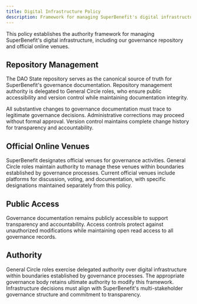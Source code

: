 ```yaml
---
title: Digital Infrastructure Policy
description: Framework for managing SuperBenefit's digital infrastructure and governance repository
---
```


This policy establishes the authority framework for managing SuperBenefit's digital infrastructure, including our governance repository and official online venues.

## Repository Management

The DAO State repository serves as the canonical source of truth for SuperBenefit's governance documentation. Repository management authority is delegated to General Circle roles, who ensure public accessibility and version control while maintaining documentation integrity.

All substantive changes to governance documentation must trace to legitimate governance decisions. Administrative corrections may proceed without formal approval. Version control maintains complete change history for transparency and accountability.

## Official Online Venues

SuperBenefit designates official venues for governance activities. General Circle roles maintain authority to manage these venues within boundaries established by governance processes. Current official venues include platforms for discussion, voting, and documentation, with specific designations maintained separately from this policy.

## Public Access

Governance documentation remains publicly accessible to support transparency and accountability. Access controls protect against unauthorized modifications while maintaining open read access to all governance records.

## Authority

General Circle roles exercise delegated authority over digital infrastructure within boundaries established by governance processes. The appropriate governance body retains ultimate authority to modify this framework. Infrastructure decisions must align with SuperBenefit's multi-stakeholder governance structure and commitment to transparency.